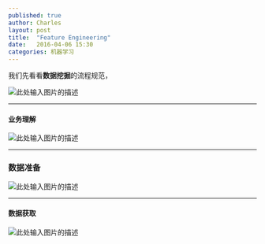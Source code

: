 ```yaml
---
published: true
author: Charles
layout: post
title:  "Feature Engineering"
date:   2016-04-06 15:30
categories: 机器学习
---
```


我们先看看**数据挖掘**的流程规范，

![此处输入图片的描述][1]


----------


#### 业务理解
![此处输入图片的描述][2]


----------


  
### 数据准备
![此处输入图片的描述][3]


----------


#### 数据获取
![此处输入图片的描述][4]


  [1]: http://7xjbdi.com1.z0.glb.clouddn.com/crisp.png?imageView2/2/w/350
  [2]: http://7xjbdi.com1.z0.glb.clouddn.com/%E4%B8%9A%E5%8A%A1%E7%90%86%E8%A7%A3.png
  [3]: http://7xjbdi.com1.z0.glb.clouddn.com/Data%20Preparation1.png?imageView2/2/w/400
  [4]: http://7xjbdi.com1.z0.glb.clouddn.com/%E6%95%B0%E6%8D%AE%E8%8E%B7%E5%8F%96.png